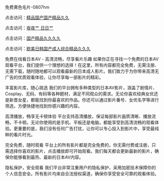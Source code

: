 免费黄色毛片-0807hm

点击访问：<a href="https://heiliaoow5kzm.pages.dev">精品国产国产精品久久</a>

点击访问：<a href="https://heiliaoxqkkct.pages.dev">夜夜艹 日日艹</a>

点击访问：<a href="https://heiliaowzu4ur.pages.dev">国产精品久久久久</a>

点击访问：<a href="https://heiliaoga6s9v.pages.dev">欧美日韩国产成人综合精品久久久</a>

免费在线看日本AV - 高清流畅，尽享看片乐趣
如果你正在寻找一个免费的日本AV观看平台，我们提供一个理想的选择！在这里，所有内容都完全免费，无需注册、无需下载，随时随地都可以观看最新的日本成人影片。我们致力于为你带来高清无广告的优质观看体验，让你尽享每一部影片的精彩。

丰富影片库，随心挑选
我们的平台拥有多种类型的日本AV影片，涵盖了剧情片、Cosplay、无码、有码等各种题材，满足不同观众的需求。无论你喜欢经典女优还是新晋女星，都能找到你最喜欢的作品。你还可以通过影片番号、女优名字等进行筛选，方便快捷地找到你感兴趣的内容。

高清播放，畅享无卡顿体验
平台支持高清播放，保证每部影片画质清晰、播放流畅，不卡顿。无论你使用的是手机、平板还是电脑，都能享受到高清流畅的观看体验。更重要的是，我们没有任何广告打扰，让你可以专心投入到影片中，享受最纯粹的看片时光。

完全免费，随时观看
平台上的所有影片都是完全免费的，你无需付费或注册，只需选择你喜欢的影片，点击播放即可开始观看。我们每天都会更新最新的影片，确保你能够看到最热、最新的日本AV内容。

隐私保护，安全观看
我们平台非常注重用户的隐私保护，采用加密技术保障你的个人信息安全。所有影片均来自合法授权渠道，确保你享受安全可靠的观看体验。


<span style="display:none;">[Canonical link](）</span>
